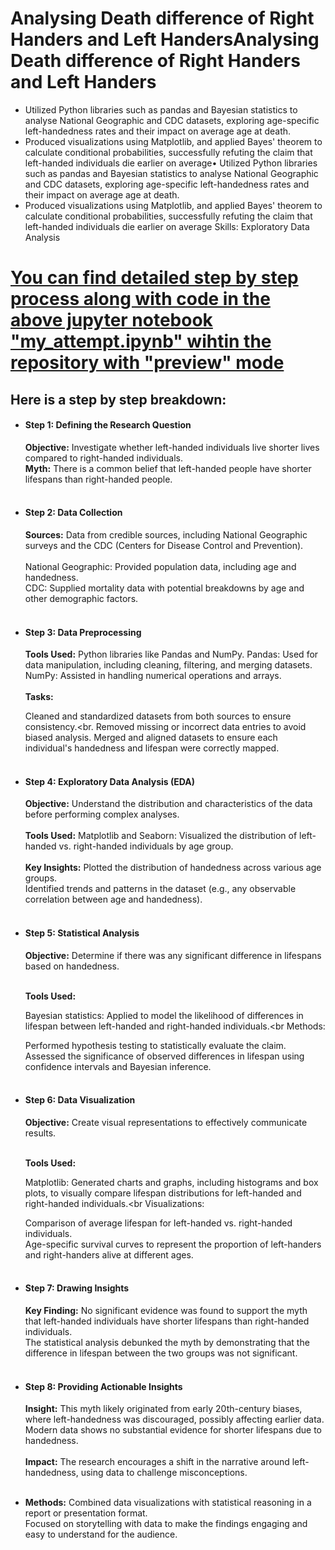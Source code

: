 # Analysing Death difference of Right Handers and Left HandersAnalysing Death difference of Right Handers and Left Handers
- Utilized Python libraries such as pandas and Bayesian statistics to analyse National Geographic and CDC datasets, exploring age-specific 
left-handedness rates and their impact on average age at death.
- Produced visualizations using Matplotlib, and applied Bayes' theorem to calculate conditional probabilities, successfully refuting the claim 
that left-handed individuals die earlier on average• Utilized Python libraries such as pandas and Bayesian statistics to analyse National Geographic and CDC datasets, exploring age-specific left-handedness rates and their impact on average age at death.
- Produced visualizations using Matplotlib, and applied Bayes' theorem to calculate conditional probabilities, successfully refuting the claim that left-handed individuals die earlier on average
Skills: Exploratory Data Analysis

# [You can find detailed step by step process along with code in the above jupyter notebook "my_attempt.ipynb" wihtin the repository with "preview" mode](https://github.com/Cyber-Prajwal/Analysing-Death-difference-of-Right-Handers-and-Left-Handers/blob/main/my_attempt.ipynb)

## Here is a step by step breakdown:
- #### Step 1: Defining the Research Question
  **Objective:** Investigate whether left-handed individuals live shorter lives compared to right-handed individuals.<br>
  **Myth:** There is a common belief that left-handed people have shorter lifespans than right-handed people.<br><br>
- #### Step 2: Data Collection
  **Sources:** Data from credible sources, including National Geographic surveys and the CDC (Centers for Disease Control and Prevention).<br><br>
  National Geographic: Provided population data, including age and handedness.<br>
  CDC: Supplied mortality data with potential breakdowns by age and other demographic factors.<br><br>
- #### Step 3: Data Preprocessing
  **Tools Used:** Python libraries like Pandas and NumPy.
      Pandas: Used for data manipulation, including cleaning, filtering, and merging datasets.<br>
       NumPy: Assisted in handling numerical operations and arrays.<br><br>
  **Tasks:**

    Cleaned and standardized datasets from both sources to ensure consistency.<br.
    Removed missing or incorrect data entries to avoid biased analysis.
    Merged and aligned datasets to ensure each individual's handedness and lifespan were correctly mapped.<br><br>
- #### Step 4: Exploratory Data Analysis (EDA)
  **Objective:** Understand the distribution and characteristics of the data before performing complex analyses.<br><br>
  **Tools Used:**
    Matplotlib and Seaborn: Visualized the distribution of left-handed vs. right-handed individuals by age group.<br><br>
  **Key Insights:**
    Plotted the distribution of handedness across various age groups.<br>
    Identified trends and patterns in the dataset (e.g., any observable correlation between age and handedness).<br><br>
- #### Step 5: Statistical Analysis
  **Objective:** Determine if there was any significant difference in lifespans based on handedness.<br><br>

  **Tools Used:**

    Bayesian statistics: Applied to model the likelihood of differences in lifespan between left-handed and right-handed individuals.<br
  Methods:

    Performed hypothesis testing to statistically evaluate the claim.<br>
    Assessed the significance of observed differences in lifespan using confidence intervals and Bayesian inference.<br><br>
- #### Step 6: Data Visualization
  **Objective:** Create visual representations to effectively communicate results.<br><br>

  **Tools Used:**

    Matplotlib: Generated charts and graphs, including histograms and box plots, to visually compare lifespan distributions for left-handed and right-handed individuals.<br
  Visualizations:

    Comparison of average lifespan for left-handed vs. right-handed individuals.<br>
    Age-specific survival curves to represent the proportion of left-handers and right-handers alive at different ages.<br><br>
- #### Step 7: Drawing Insights
    **Key Finding:** No significant evidence was found to support the myth that left-handed individuals have shorter lifespans than right-handed individuals.<br>
                 The statistical analysis debunked the myth by demonstrating that the difference in lifespan between the two groups was not significant.<br><br>
- #### Step 8: Providing Actionable Insights
  **Insight:** This myth likely originated from early 20th-century biases, where left-handedness was discouraged, possibly affecting earlier data. Modern data shows no substantial evidence for               shorter lifespans due to handedness.<br><br>
  **Impact:** The research encourages a shift in the narrative around left-handedness, using data to challenge misconceptions.<br><br>

- **Methods:**
  Combined data visualizations with statistical reasoning in a report or presentation format.<br>
  Focused on storytelling with data to make the findings engaging and easy to understand for the audience.
